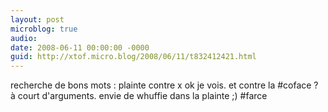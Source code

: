 ```yaml
---
layout: post
microblog: true
audio: 
date: 2008-06-11 00:00:00 -0000
guid: http://xtof.micro.blog/2008/06/11/t832412421.html
---
```

recherche de bons mots : plainte contre x ok je vois. et contre la #coface ? à court d'arguments. envie de whuffie dans la plainte ;) #farce
